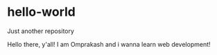 # hello-world
Just another repository

Hello there, y'all!
I am Omprakash and i wanna learn web development!
